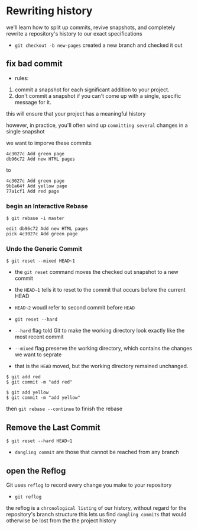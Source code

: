 # Rewriting history

we'll learn how to split up commits, revive snapshots, and completely rewrite a repository's history to our exact specifications

- `git checkout -b new-pages`
  created a new branch and checked it out

## fix bad commit

- rules:
1. commit a snapshot for each significant addition to your project.
2. don't commit a snapshot if you can't come up with a single, specific message for it.

this will ensure that your project has a meaningful history

however, in practice, you'll often wind up `committing several` changes in a single snapshot

we want to imporve these commits

```
4c3027c Add green page
db96c72 Add new HTML pages
```

to

```
4c3027c Add green page
9b1a64f Add yellow page
77a1cf1 Add red page
```

### begin an Interactive Rebase

```
$ git rebase -i master

edit db96c72 Add new HTML pages
pick 4c3027c Add green page
```

### Undo the Generic Commit

```
$ git reset --mixed HEAD~1
```

- the `git reset` command moves the checked out snapshot to a new commit
- the `HEAD~1` tells it to reset to the commit that occurs before the current HEAD
- `HEAD~2` woudl refer to second commit before `HEAD`

- `git reset --hard`
- `--hard` flag told Git to make the working directory look exactly like the most recent commit
- `--mixed` flag preserve the working directory, which contains the changes we want to seprate
- that is the `HEAD` moved, but the working directory remained unchanged.

```
$ git add red
$ git commit -m "add red"

$ git add yellow
$ git commit -m "add yellow"
```

then `git rebase --continue` to finish the rebase

## Remove the Last Commit

```
$ git reset --hard HEAD~1
```

- `dangling commit` are those that cannot be reached from any branch

## open the Reflog

Git uses `reflog` to record every change you make to your repository

- `git reflog`

the reflog is a `chronological listing` of our history, without regard for the repository's branch structure
this lets us find `dangling commits` that would otherwise be lost from the the project history

